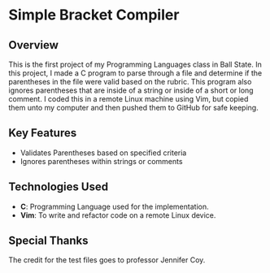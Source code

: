 # Simple Bracket Compiler

## Overview
This is the first project of my Programming Languages class in Ball State. In this project, I made a C program to parse through a file and determine if the parentheses in the file were valid based on the rubric. This program also ignores parentheses that are inside of a string or inside of a short or long comment. I coded this in a remote Linux machine using Vim, but copied them unto my computer and then pushed them to GitHub for safe keeping. 

## Key Features
- Validates Parentheses based on specified criteria
- Ignores parentheses within strings or comments

## Technologies Used
- **C**: Programming Language used for the implementation.
- **Vim**: To write and refactor code on a remote Linux device.

## Special Thanks
The credit for the test files goes to professor Jennifer Coy.
